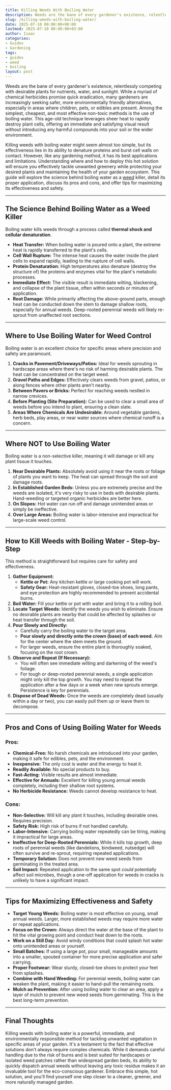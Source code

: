 ```yaml
---
title: Killing Weeds With Boiling Water
description: Weeds are the bane of every gardener's existence, relentlessly competing with desirable plants for nutrients, water, and sunlight.
slug: /killing-weeds-with-boiling-water/
date: 2025-07-10 00:00:00+00:00
lastmod: 2025-07-10 00:00:00+03:00
author: Isaac
categories:
- Guides
- Gardening
tags:
- guides
- weed
- boiling
layout: post
---
```

Weeds are the bane of every gardener's existence, relentlessly competing with desirable plants for nutrients, water, and sunlight. While a myriad of chemical herbicides promise quick eradication, many gardeners are increasingly seeking safer, more environmentally friendly alternatives, especially in areas where children, pets, or edibles are present. Among the simplest, cheapest, and most effective non-toxic methods is the use of boiling water. This age-old technique leverages sheer heat to rapidly destroy plant cells, offering an immediate and satisfying visual result without introducing any harmful compounds into your soil or the wider environment.

Killing weeds with boiling water might seem almost too simple, but its effectiveness lies in its ability to denature proteins and burst cell walls on contact. However, like any gardening method, it has its best applications and limitations. Understanding where and how to deploy this hot solution will ensure you effectively tackle unwanted greenery while protecting your desired plants and maintaining the health of your garden ecosystem. This guide will explore the science behind boiling water as a [weed](https://pestpolicy.com/how-to-make-a-nontoxic-weed-killer/) killer, detail its proper application, discuss its pros and cons, and offer tips for maximizing its effectiveness and safety.

---

## The Science Behind Boiling Water as a Weed Killer

Boiling water kills weeds through a process called **thermal shock and cellular denaturation**.

* **Heat Transfer:** When boiling water is poured onto a plant, the extreme heat is rapidly transferred to the plant's cells.
* **Cell Wall Rupture:** The intense heat causes the water inside the plant cells to expand rapidly, leading to the rupture of cell walls.
* **Protein Denaturation:** High temperatures also denature (destroy the structure of) the proteins and enzymes vital for the plant's metabolic processes.
* **Immediate Effect:** The visible result is immediate wilting, blackening, and collapse of the plant tissue, often within seconds or minutes of application.
* **Root Damage:** While primarily affecting the above-ground parts, enough heat can be conducted down the stem to damage shallow roots, especially for annual weeds. Deep-rooted perennial weeds will likely re-sprout from unaffected root sections.

---

## Where to Use Boiling Water for Weed Control

Boiling water is an excellent choice for specific areas where precision and safety are paramount.

1.  **Cracks in Pavement/Driveways/Patios:** Ideal for weeds sprouting in hardscape areas where there's no risk of harming desirable plants. The heat can be concentrated on the target weed.
2.  **Gravel Paths and Edges:** Effectively clears weeds from gravel, patios, or along fences where other plants aren't nearby.
3.  **Between Pavers or Bricks:** Perfect for reaching weeds nestled in narrow crevices.
4.  **Before Planting (Site Preparation):** Can be used to clear a small area of weeds before you intend to plant, ensuring a clean slate.
5.  **Areas Where Chemicals Are Undesirable:** Around vegetable gardens, herb beds, play areas, or near water sources where chemical runoff is a concern.

---

## Where NOT to Use Boiling Water

Boiling water is a non-selective killer, meaning it will damage or kill any plant tissue it touches.

1.  **Near Desirable Plants:** Absolutely avoid using it near the roots or foliage of plants you want to keep. The heat can spread through the soil and damage roots.
2.  **In Established Garden Beds:** Unless you are extremely precise and the weeds are isolated, it's very risky to use in beds with desirable plants. Hand-weeding or targeted organic herbicides are better here.
3.  **On Slopes:** Hot water can run off and damage unintended areas or simply be ineffective.
4.  **Over Large Areas:** Boiling water is labor-intensive and impractical for large-scale weed control.

---

## How to Kill Weeds with Boiling Water - Step-by-Step

This method is straightforward but requires care for safety and effectiveness.

1.  **Gather Equipment:**
    * **Kettle or Pot:** Any kitchen kettle or large cooking pot will work.
    * **Safety Gear:** Heat-resistant gloves, closed-toe shoes, long pants, and eye protection are highly recommended to prevent accidental burns.
2.  **Boil Water:** Fill your kettle or pot with water and bring it to a rolling boil.
3.  **Locate Target Weeds:** Identify the weeds you wish to eliminate. Ensure no desirable plants are nearby that could be affected by splashes or heat transfer through the soil.
4.  **Pour Slowly and Directly:**
    * Carefully carry the boiling water to the target area.
    * **Pour slowly and directly onto the crown (base) of each weed.** Aim for the center where the stem meets the ground.
    * For larger weeds, ensure the entire plant is thoroughly soaked, focusing on the root crown.
5.  **Observe and Repeat (If Necessary):**
    * You will often see immediate wilting and darkening of the weed's foliage.
    * For tough or deep-rooted perennial weeds, a single application might only kill the top growth. You may need to repeat the application after a few days or a week when new sprouts emerge. Persistence is key for perennials.
6.  **Dispose of Dead Weeds:** Once the weeds are completely dead (usually within a day or two), you can easily pull them up or leave them to decompose.

---

## Pros and Cons of Using Boiling Water for Weeds

### Pros:

* **Chemical-Free:** No harsh chemicals are introduced into your garden, making it safe for edibles, pets, and the environment.
* **Inexpensive:** The only cost is water and the energy to heat it.
* **Readily Available:** No special products to buy.
* **Fast-Acting:** Visible results are almost immediate.
* **Effective for Annuals:** Excellent for killing young annual weeds completely, including their shallow root systems.
* **No Herbicide Resistance:** Weeds cannot develop resistance to heat.

### Cons:

* **Non-Selective:** Will kill any plant it touches, including desirable ones. Requires precision.
* **Safety Risk:** High risk of burns if not handled carefully.
* **Labor-Intensive:** Carrying boiling water repeatedly can be tiring, making it impractical for large areas.
* **Ineffective for Deep-Rooted Perennials:** While it kills top growth, deep roots of perennial weeds (like dandelions, bindweed, nutsedge) will often survive and re-sprout, requiring repeated applications.
* **Temporary Solution:** Does not prevent new weed seeds from germinating in the treated area.
* **Soil Impact:** Repeated application to the same spot *could* potentially affect soil microbes, though a one-off application for weeds in cracks is unlikely to have a significant impact.

---

## Tips for Maximizing Effectiveness and Safety

* **Target Young Weeds:** Boiling water is most effective on young, small annual weeds. Larger, more established weeds may require more water or repeat applications.
* **Focus on the Crown:** Always direct the water at the base of the plant to hit the vital growing point and conduct heat down to the roots.
* **Work on a Still Day:** Avoid windy conditions that could splash hot water onto unintended areas or yourself.
* **Small Batches:** If using a large pot, pour small, manageable amounts into a smaller, spouted container for more precise application and safer carrying.
* **Proper Footwear:** Wear sturdy, closed-toe shoes to protect your feet from splashes.
* **Combine with Hand Weeding:** For perennial weeds, boiling water can weaken the plant, making it easier to hand-pull the remaining roots.
* **Mulch as Prevention:** After using boiling water to clear an area, apply a layer of mulch to prevent new weed seeds from germinating. This is the best long-term prevention.

---

## Final Thoughts

Killing weeds with boiling water is a powerful, immediate, and environmentally responsible method for tackling unwanted vegetation in specific areas of your garden. It's a testament to the fact that effective solutions don't always require complex chemicals. While it demands careful handling due to the risk of burns and is best suited for hardscapes or isolated weed patches rather than widespread garden beds, its ability to quickly dispatch annual weeds without leaving any toxic residue makes it an invaluable tool for the eco-conscious gardener. Embrace this simple, hot solution, and you'll find yourself one step closer to a cleaner, greener, and more naturally managed garden.
